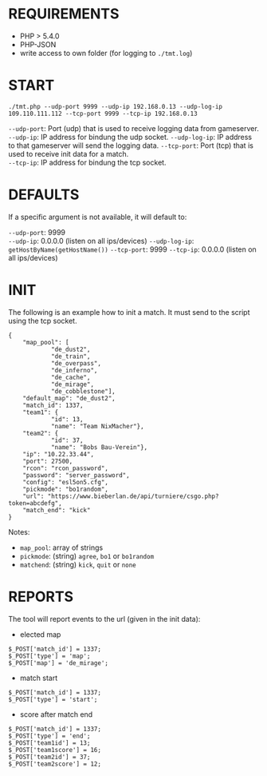 # REQUIREMENTS
* PHP > 5.4.0
* PHP-JSON
* write access to own folder (for logging to `./tmt.log`)

# START
    ./tmt.php --udp-port 9999 --udp-ip 192.168.0.13 --udp-log-ip 109.110.111.112 --tcp-port 9999 --tcp-ip 192.168.0.13

`--udp-port`: Port (udp) that is used to receive logging data from gameserver.  
`--udp-ip`: IP address for bindung the udp socket.
`--udp-log-ip`: IP address to that gameserver will send the logging data.
`--tcp-port`: Port (tcp) that is used to receive init data for a match.  
`--tcp-ip`: IP address for bindung the tcp socket.

# DEFAULTS
If a specific argument is not available, it will default to:

`--udp-port`: 9999  
`--udp-ip`: 0.0.0.0 (listen on all ips/devices)
`--udp-log-ip`: `getHostByName(getHostName())`
`--tcp-port`: 9999
`--tcp-ip`: 0.0.0.0 (listen on all ips/devices)

# INIT
The following is an example how to init a match. It must send to the script using the tcp socket.

```
{
    "map_pool": [
            "de_dust2",
            "de_train",
            "de_overpass",
            "de_inferno",
            "de_cache",
            "de_mirage",
            "de_cobblestone"],
    "default_map": "de_dust2",
    "match_id": 1337,
    "team1": {
            "id": 13,
            "name": "Team NixMacher"},
    "team2": {
            "id": 37,
            "name": "Bobs Bau-Verein"},
    "ip": "10.22.33.44",
    "port": 27500,
    "rcon": "rcon_password",
    "password": "server_password",
    "config": "esl5on5.cfg",
    "pickmode": "bo1random",
    "url": "https://www.bieberlan.de/api/turniere/csgo.php?token=abcdefg",
    "match_end": "kick"
}
```

Notes:
* `map_pool`: array of strings
* `pickmode`: (string) `agree`, `bo1` or `bo1random`
* `matchend`: (string) `kick`, `quit` or `none`

# REPORTS
The tool will report events to the url (given in the init data):

* elected map
```
$_POST['match_id'] = 1337;
$_POST['type'] = 'map';
$_POST['map'] = 'de_mirage';
```

* match start
```
$_POST['match_id'] = 1337;
$_POST['type'] = 'start';
```

* score after match end
```
$_POST['match_id'] = 1337;
$_POST['type'] = 'end';
$_POST['team1id'] = 13;
$_POST['team1score'] = 16;
$_POST['team2id'] = 37;
$_POST['team2score'] = 12;
```
